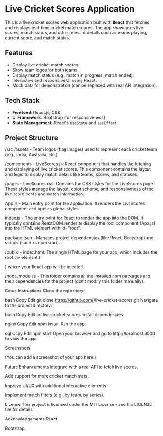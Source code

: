 # Live Cricket Scores Application

This is a live cricket scores web application built with **React** that fetches and displays real-time cricket match scores. The app showcases live scores, match status, and other relevant details such as teams playing, current score, and match status.

## Features
- Display live cricket match scores.
- Show team logos for both teams.
- Display match status (e.g., match in progress, match ended).
- Interactive and responsive UI using React.
- Mock data for demonstration (can be replaced with real API integration).

## Tech Stack
- **Frontend**: React.js, CSS
- **UI Framework**: Bootstrap (for responsiveness)
- **State Management**: React's `useState` and `useEffect`

## Project Structure
/src /assets - Team logos (flag images) used to represent each cricket team (e.g., India, Australia, etc.)

/components - LiveScores.js: React component that handles the fetching and displaying of live cricket scores. This component contains the layout and logic to display match details like teams, scores, and statuses.

/pages - LiveScores.css: Contains the CSS styles for the LiveScores page. These styles manage the layout, color scheme, and responsiveness of the live score cards and match information.

App.js - Main entry point for the application. It renders the LiveScores component and applies global styles.

index.js - The entry point for React to render the app into the DOM. It typically contains ReactDOM.render to display the root component (App.js) into the HTML element with id="root".

package.json - Manages project dependencies (like React, Bootstrap) and scripts (such as npm start).

/public - index.html: The single HTML page for your app, which includes the root div element (<div id="root"></div>) where your React app will be injected.

/node_modules - This folder contains all the installed npm packages and their dependencies for the project (don’t modify this folder manually).

Setup Instructions
Clone the repository:

bash
Copy
Edit
git clone https://github.com/<your-username>/live-cricket-scores.git
Navigate to the project directory:

bash
Copy
Edit
cd live-cricket-scores
Install dependencies:

nginx
Copy
Edit
npm install
Run the app:

sql
Copy
Edit
npm start
Open your browser and go to http://localhost:3000 to view the app.

Screenshots

(You can add a screenshot of your app here.)

Future Enhancements
Integrate with a real API to fetch live scores.

Add support for more cricket match stats.

Improve UI/UX with additional interactive elements.

Implement match filters (e.g., by team, by series).

License
This project is licensed under the MIT License - see the LICENSE file for details.

Acknowledgements
React

Bootstrap
